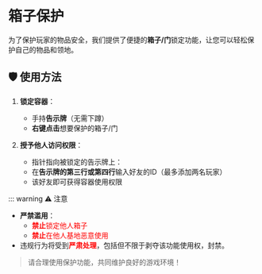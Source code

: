 # 箱子保护

为了保护玩家的物品安全，我们提供了便捷的**箱子/门**锁定功能，让您可以轻松保护自己的物品和领地。

## 🛡️ 使用方法

1. **锁定容器**：
   - 手持**告示牌**（无需下蹲）
   - **右键点击**想要保护的箱子/门

2. **授予他人访问权限**：
   - 指针指向被锁定的告示牌上：
   - 在**告示牌的第三行或第四行**输入好友的ID（最多添加两名玩家）
   - 该好友即可获得容器使用权限

::: warning ⚠️ 注意
- **严禁滥用**：
  - <span style="color:red">**禁止**锁定他人箱子</span>
  - <span style="color:red">**禁止**在他人基地恶意使用</span>
- 违规行为将受到<span style="color:red">**严肃处理**</span>，包括但不限于剥夺该功能使用权，封禁。
> 请合理使用保护功能，共同维护良好的游戏环境！